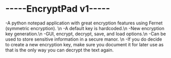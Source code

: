# -----EncryptPad v1-----
-A python notepad application with great encryption features using Fernet (symmetric encryption). \n
-A default key is hardcoded.\n
-New encryption key generation.\n
-GUI, encrypt, decrypt, save, and load options.\n
-Can be used to store sensitive information in a secure manor. \n
-If you do decide to create a new encryption key, make sure you document it for later use as that is the only way you can decrypt the text again.
